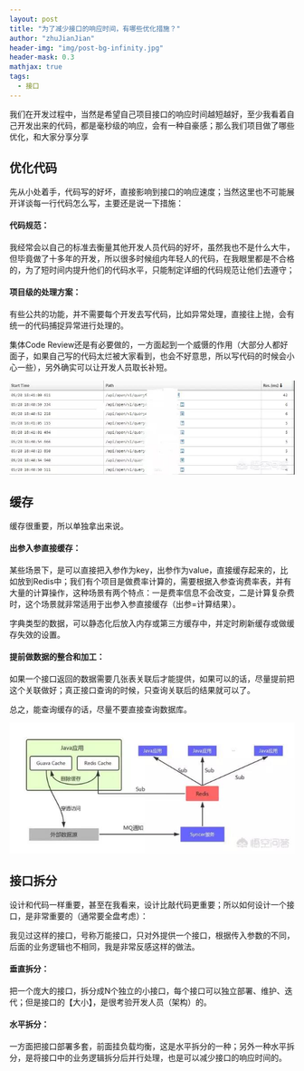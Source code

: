 ```yaml
---
layout: post
title: "为了减少接口的响应时间，有哪些优化措施？"
author: "zhuJianJian"
header-img: "img/post-bg-infinity.jpg"
header-mask: 0.3
mathjax: true
tags:
  - 接口
---
```


我们在开发过程中，当然是希望自己项目接口的响应时间越短越好，至少我看着自己开发出来的代码，都是毫秒级的响应，会有一种自豪感；那么我们项目做了哪些优化，和大家分享分享

## 优化代码

先从小处着手，代码写的好坏，直接影响到接口的响应速度；当然这里也不可能展开详谈每一行代码怎么写，主要还是说一下措施：

#### 代码规范：
   我经常会以自己的标准去衡量其他开发人员代码的好坏，虽然我也不是什么大牛，但毕竟做了十多年的开发，所以很多时候组内年轻人的代码，在我眼里都是不合格的，为了短时间内提升他们的代码水平，只能制定详细的代码规范让他们去遵守；

#### 项目级的处理方案：
   有些公共的功能，并不需要每个开发去写代码，比如异常处理，直接往上抛，会有统一的代码捕捉异常进行处理的。

 集体Code Review还是有必要做的，一方面起到一个威慑的作用（大部分人都好面子，如果自己写的代码太烂被大家看到，也会不好意思，所以写代码的时候会小心一些），另外确实可以让开发人员取长补短。

 ![](/img/interface/interface1.0.jpg)
 
 ## 缓存
 缓存很重要，所以单独拿出来说。
 
 #### 出参入参直接缓存：
 某些场景下，是可以直接把入参作为key，出参作为value，直接缓存起来的，比如放到Redis中；我们有个项目是做费率计算的，需要根据入参查询费率表，并有大量的计算操作，这种场景有两个特点：一是费率信息不会改变，二是计算复杂费时，这个场景就非常适用于出参入参直接缓存（出参=计算结果）。
 
 字典类型的数据，可以静态化后放入内存或第三方缓存中，并定时刷新缓存或做缓存失效的设置。
 
#### 提前做数据的整合和加工：
 如果一个接口返回的数据需要几张表关联后才能提供，如果可以的话，尽量提前把这个关联做好；真正接口查询的时候，只查询关联后的结果就可以了。

总之，能查询缓存的话，尽量不要直接查询数据库。

 ![](/img/interface/interface1.1.jpg)
 
##  接口拆分
 
 设计和代码一样重要，甚至在我看来，设计比敲代码更重要；所以如何设计一个接口，是非常重要的（通常要全盘考虑）：
 
 我见过这样的接口，号称万能接口，只对外提供一个接口，根据传入参数的不同，后面的业务逻辑也不相同，我是非常反感这样的做法。

#### 垂直拆分：
 把一个庞大的接口，拆分成N个独立的小接口，每个接口可以独立部署、维护、迭代；但是接口的【大小】，是很考验开发人员（架构）的。
 
#### 水平拆分：
  一方面把接口部署多套，前面挂负载均衡，这是水平拆分的一种；另外一种水平拆分，是将接口中的业务逻辑拆分后并行处理，也是可以减少接口的响应时间的。
  